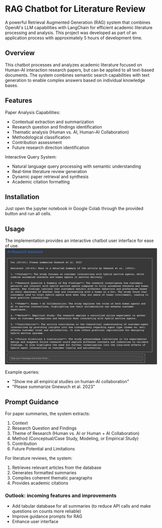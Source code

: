 # RAG Chatbot for Literature Review
A powerful Retrieval Augmented Generation (RAG) system that combines OpenAI's LLM capabilities with LangChain for efficient academic literature processing and analysis. This project was developed as part of an application process with approximately 5 hours of development time.

## Overview
This chatbot processes and analyzes academic literature focused on Human-AI interaction research papers, but can be applied to all text-based documents. The system combines semantic search capabilities with text generation to enable complex answers based on individual knowledge bases.

## Features

Paper Analysis Capabilities:
- Contextual extraction and summarization
- Research question and findings identification 
- Thematic analysis (Human vs. AI, Human-AI Collaboration)
- Methodological classification
- Contribution assessment
- Future research direction identification


Interactive Query System:
- Natural language query processing with semantic understanding
- Real-time literature review generation
- Dynamic paper retrieval and synthesis
- Academic citation formatting

## Installation
Just open the jupyter notebook in Google Colab through the provided button and run all cells.

## Usage
The implementation provides an interactive chatbot user interface for ease of use.
![Chatbot Interface](https://raw.githubusercontent.com/trashpanda-ai/RAG-chatbot/main/UI.png)

Example queries:
- "Show me all empirical studies on human-AI collaboration"
- "Please summarize Gnewuch et al. 2023"

## Prompt Guidance
For paper summaries, the system extracts:
1. Context
2. Research Question and Findings
3. Theme of Research (Human vs. AI or Human + AI Collaboration)
4. Method (Conceptual/Case Study, Modeling, or Empirical Study)
5. Contribution
6. Future Potential and Limitations

For literature reviews, the system:
1. Retrieves relevant articles from the database
2. Generates formatted summaries
3. Compiles coherent thematic paragraphs
4. Provides academic citations
   
### Outlook: incoming features and improvements
- Add tabular database for all summaries (to reduce API calls and make questions on counts more reliable)
- Improve guidance prompts for RAG 
- Enhance user interface
